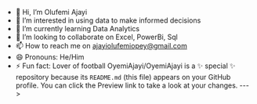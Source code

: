 - 👋 Hi, I’m Olufemi Ajayi
- 👀 I’m interested in using data to make informed decisions
- 🌱 I’m currently learning Data Analytics
- 💞️ I’m looking to collaborate on Excel, PowerBi, Sql
- 📫 How to reach me on ajayiolufemiopey@gmail.com
- 😄 Pronouns: He/Him
- ⚡ Fun fact: Lover of football
OyemiAjayi/OyemiAjayi is a ✨ special ✨ repository because its `README.md` (this file) appears on your GitHub profile.
You can click the Preview link to take a look at your changes.
--->
